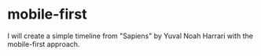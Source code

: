 # mobile-first

I will create a simple timeline from "Sapiens" by Yuval Noah Harrari with the mobile-first approach.